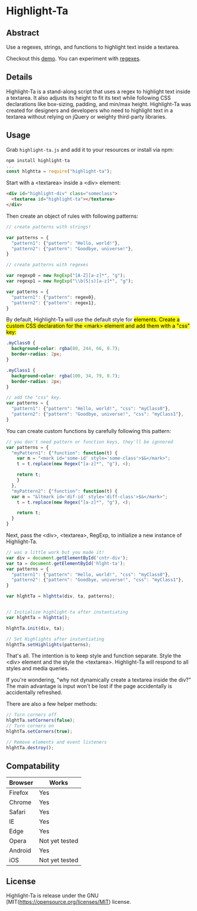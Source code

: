 # Highlight-Ta #

## Abstract ##

Use a regexes, strings, and functions to highlight text inside a textarea.

Checkout this [demo](https://taylor-vann.github.io/highlight-ta/). You can experiment with [regexes](https://taylor-vann.github.io/highlight-ta/regex-test).

## Details ##

Highlight-Ta is a stand-along script that uses a regex to highlight text inside a textarea. It also adjusts its height to fit its text while following CSS declarations like box-sizing, padding, and min/max height. Highlight-Ta was created for designers and developers who need to highlight text in a textarea without relying on jQuery or weighty third-party libraries.

## Usage ##

Grab `highlight-ta.js` and add it to your resources or install via npm:

```JavaScript
npm install highlight-ta
...
const hlghtta = require("highlight-ta");
```

Start with a \<textarea\> inside a \<div\> element:

```HTML
<div id="highlight-div" class="someclass">
  <textarea id="highlight-ta"></textarea>
</div>
```

Then create an object of rules with following patterns:

```Javascript
// create patterns with strings!

var patterns = {
  "pattern1": {"pattern": "Hello, world!"},
  "pattern2": {"pattern": "Goodbye, universe!"},
}
```

```JavaScript
// create patterns with regexes

var regexp0 = new RegExp("[A-Z][a-z]*", "g");
var regexp1 = new RegExp("\\b(S|s)[a-z]*", "g");

var patterns = {
  "pattern1": {"pattern": regex0},
  "pattern2": {"pattern": regex1},
}
```


By default, Highlight-Ta will use the default style for <mark> elements. Create a custom CSS declaration for the \<mark\> element and add them with a "css" key:

```CSS
.myClass0 {
  background-color: rgba(80, 244, 66, 0.7);
  border-radius: 2px;
}

.myClass1 {
  background-color: rgba(100, 34, 79, 0.7);
  border-radius: 2px;
}
```

```JavaScript
// add the "css" key.
var patterns = {
  "pattern1": {"pattern": "Hello, world!", "css": "myClass0"},
  "pattern2": {"pattern": "Goodbye, universe!", "css": "myClass1"},
}
```

You can create custom functions by carefully following this pattern:

```JavaScript
// you don't need pattern or function keys, they'll be ignnored
var patterns = {
  "myPattern1": {"function": function(t) {
    var m = "<mark id='some-id' style='some-class'>$&</mark>";
    t = t.replace(new Regex("[a-z]*", "g"), <);

    return t;
    }
  },
  "myPattern2": {"function": function(t) {
  var m = "&ltmark id='dif-id' style='diff-class'>$&</mark>";
    t = t.replace(new Regex("[a-z]*", "g"), <);

    return t;
  }
}
```


Next, pass the \<div\>, \<textarea\>, RegExp, to initialize a new instance of Highlight-Ta.

```Javascript
// was a little work but you made it!
var div = document.getElementById('cntr-div');
var ta = document.getElementById('hlght-ta');
var patterns = {
  "pattern1": {"pattern": "Hello, world!", "css": "myClass0"},
  "pattern2": {"pattern": "Goodbye, universe!", "css": "myClass1"},
}

var hlghtTa = hlghtta(div, ta, patterns);


// Initialize highlight-ta after instantiating
var hlghtTa = hlghtta();

hlghtTa.init(div, ta);

// Set Highlights after instantiating
hlghtTa.setHighlights(patterns);
```


That's all. The intention is to keep style and function separate. Style the \<div\> element and the style the \<textarea\>. Highlight-Ta will respond to all styles and media queries.

If you're wondering, "why not dynamically create a textarea inside the div?" The main advantage is input won't be lost if the page accidentally is accidentally refreshed.

There are also a few helper methods:

```Javascript
// Turn corners off
hlghtTa.setCorners(false);
// Turn corners on
hlghtTa.setCorners(true);

// Remove elements and event listeners
hlghtTa.destroy();
```

## Compatability ##

Browser | Works
---|---
Firefox | Yes
Chrome | Yes
Safari | Yes
IE | Yes
Edge | Yes
Opera | Not yet tested
Android | Yes
iOS | Not yet tested

## License ##

Highlight-Ta is release under the GNU [MIT(https://opensource.org/licenses/MIT) license.

